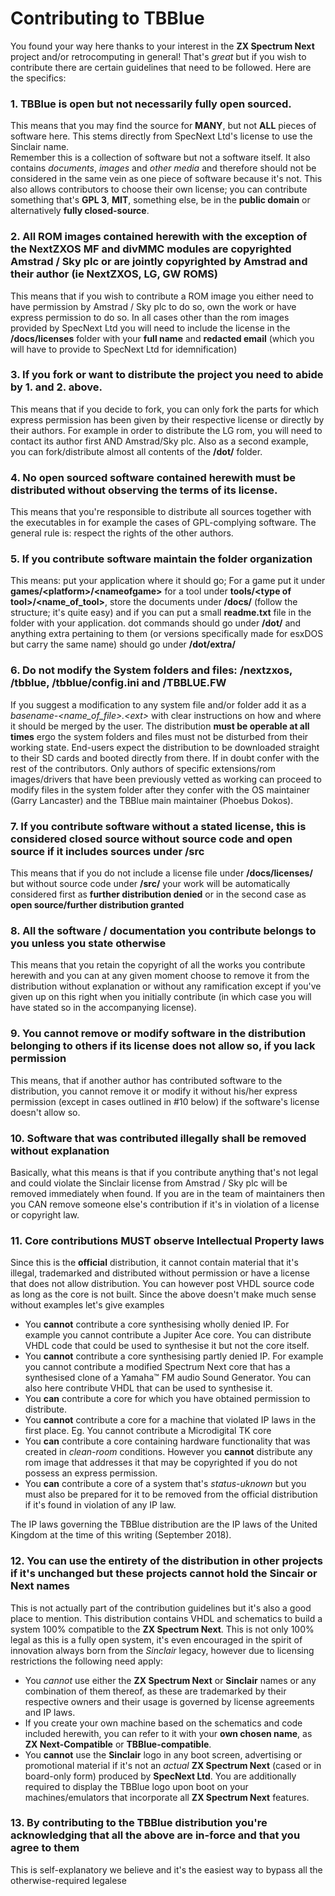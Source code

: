 # Contributing to TBBlue #

You found your way here thanks to your interest in the **ZX Spectrum Next** project and/or retrocomputing in general! That's _great_ but if you wish to contribute there are certain guidelines that need to be followed. Here are the specifics:


### 1. TBBlue is open but not necessarily fully open sourced.  ###

This means that you may find the source for **MANY**, but not **ALL** pieces of software here. This stems directly from SpecNext Ltd's license to use the Sinclair name.  
Remember this is a collection of software but not a software itself. It also contains *documents*, *images* and *other media* and therefore should not be considered in the same vein as one piece of software because it's not. This also allows contributors to choose their own license; you can contribute something that's **GPL 3**, **MIT**, something else, be in the **public domain** or alternatively **fully closed-source**.  

### 2. All ROM images contained herewith with the exception of the NextZXOS MF and divMMC modules are copyrighted Amstrad / Sky plc or are jointly copyrighted by Amstrad and their author (ie NextZXOS, LG, GW ROMS)  ###

This means that if you wish to contribute a ROM image you either need to have permission by Amstrad / Sky plc to do so, own the work or have express permission to do so. In all cases other than the rom images provided by SpecNext Ltd you will need to include the license in the **/docs/licenses** folder with your **full name** and **redacted email** (which you will have to provide to SpecNext Ltd for idemnification)  

### 3. If you fork or want to distribute the project you need to abide by 1. and 2. above.  ###

This means that if you decide to fork, you can only fork the parts for which express permission has been given by their respective license or directly by their authors. For example in order to distribute the LG rom, you will need to contact its author first AND Amstrad/Sky plc. Also as a second example, you can fork/distribute almost all contents of the **/dot/** folder.  
  
### 4. No open sourced software contained herewith must be distributed without observing the terms of its license.  ###
  
This means that you're responsible to distribute all sources together with the executables in for example the cases of GPL-complying software. The general rule is: respect the rights of the other authors.

### 5. If you contribute software maintain the folder organization ###

This means: put your application where it should go; For a game put it under **games/&lt;platform>/&lt;nameofgame>** for a tool under **tools/&lt;type of tool>/&lt;name_of_tool>**, store the documents under **/docs/** (follow the structure; it's quite easy) and if you can put a small **readme.txt** file in the folder with your application. dot commands should go under **/dot/** and anything extra pertaining to them (or versions specifically made for esxDOS but carry the same name) should go under **/dot/extra/**  

### 6. Do not modify the System folders and files: /nextzxos, /tbblue, /tbblue/config.ini and /TBBLUE.FW ###
  
If you suggest a modification to any system file and/or folder add it as a *basename-&lt;name_of_file>.&lt;ext>* with clear instructions on how and where it should be merged by the user. The distribution **must be operable at all times** ergo the system folders and files must not be disturbed from their working state. End-users expect the distribution to be downloaded straight to their SD cards and booted directly from there. If in doubt confer with the rest of the contributors. Only authors of specific extensions/rom images/drivers that have been previously vetted as working can proceed to modify files in the system folder after they confer with the OS maintainer (Garry Lancaster) and the TBBlue main maintainer (Phoebus Dokos).

### 7. If you contribute software without a stated license, this is considered closed source without source code and open source if it includes sources under /src ###

This means that if you do not include a license file under **/docs/licenses/** but without source code under **/src/** your work will be automatically considered first as **further distribution denied** or in the second case as **open source/further distribution granted**  
  
### 8. All the software / documentation you contribute belongs to you unless you state otherwise ###  

This means that you retain the copyright of all the works you contribute herewith and you can at any given moment choose to remove it from the distribution without explanation or without any ramification except if you've given up on this right when you initially contribute (in which case you will have stated so in the accompanying license).

### 9. You cannot remove or modify software in the distribution belonging to others if its license does not allow so, if you lack permission ###  

This means, that if another author has contributed software to the distribution, you cannot remove it or modify it without his/her express permission (except in cases outlined in #10 below) if the software's license doesn't allow so.  
  
### 10. Software that was contributed illegally shall be removed without explanation ###  
  
Basically, what this means is that if you contribute anything that's not legal and could violate the Sinclair license from Amstrad / Sky plc will be removed immediately when found. If you are in the team of maintainers then you CAN remove someone else's contribution if it's in violation of a license or copyright law.
  
### 11. Core contributions MUST observe Intellectual Property laws ###  

Since this is the **official** distribution, it cannot contain material that it's illegal, trademarked and distributed without permission or have a license that does not allow distribution. You can however post VHDL source code as long as the core is not built. Since the above doesn't make much sense without examples let's give examples

  * You **cannot** contribute a core synthesising wholly denied IP. For example you cannot contribute a Jupiter Ace core. You can distribute VHDL code that could be used to synthesise it but not the core itself.  
  * You **cannot** contribute a core synthesising partly denied IP. For example you cannot contribute a modified Spectrum Next core that has a synthesised clone of a Yamaha&trade; FM audio Sound Generator.  You can also here contribute VHDL that can be used to synthesise it.  
  * You **can** contribute a core for which you have obtained permission to distribute.  
  * You **cannot** contribute a core for a machine that violated IP laws in the first place. Eg. You cannot contribute a Microdigital TK core  
  * You **can** contribute a core containing hardware functionality that was created in *clean-room* conditions. However you **cannot** distribute any rom image that addresses it that may be copyrighted if you do not possess an express permission.  
  * You **can** contribute a core of a system that's *status-uknown* but you must also be prepared for it to be removed from the official distribution if it's found in violation of any IP law.   
  
The IP laws governing the TBBlue distribution are the IP laws of the United Kingdom at the time of this writing (September 2018).  

### 12. You can use the entirety of the distribution in other projects if it's unchanged but these projects cannot hold the Sincair or Next names ###  

This is not actually part of the contribution guidelines but it's also a good place to mention. This distribution contains VHDL and schematics to build a system 100% compatible to the **ZX Spectrum Next**. This is not only 100% legal as this is a fully open system, it's even encouraged in the spirit of innovation always born from the *Sinclair* legacy, however due to licensing restrictions the following need apply:  
  * You *cannot* use either the **ZX Spectrum Next** or **Sinclair** names or any combination of them thereof, as these are trademarked by their respective owners and their usage is governed by license agreements and IP laws.  
  * If you create your own machine based on the schematics and code included herewith, you can refer to it with your **own chosen name**, as **ZX Next-Compatible** or **TBBlue-compatible**.   
  * You **cannot** use the **Sinclair** logo in any boot screen, advertising or promotional material if it's not an _actual_ **ZX Spectrum Next** (cased or in board-only form) produced by **SpecNext Ltd**. You are additionally required to display the TBBlue logo upon boot on your machines/emulators that incorporate all **ZX Spectrum Next** features.  

  
### 13. By contributing to the TBBlue distribution you're acknowledging that all the above are in-force and that you agree to them ###  

This is self-explanatory we believe and it's the easiest way to bypass all the otherwise-required legalese  




